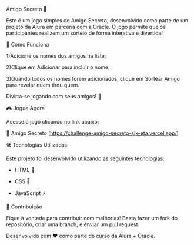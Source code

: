 Amigo Secreto 🎁

Este é um jogo simples de Amigo Secreto, desenvolvido como parte de um projeto da Alura em parceria com a Oracle. O jogo permite que os participantes realizem um sorteio de forma interativa e divertida!

🚀 Como Funciona

1)Adicione os nomes dos amigos na lista;

2)Clique em Adicionar para incluir o nome;

3)Quando todos os nomes forem adicionados, clique em Sortear Amigo para revelar quem tirou quem.

Divirta-se jogando com seus amigos! 🎉

🎮 Jogue Agora

Acesse o jogo clicando no link abaixo:

🔗 Amigo Secreto (https://challenge-amigo-secreto-six-eta.vercel.app/)

🛠 Tecnologias Utilizadas

Este projeto foi desenvolvido utilizando as seguintes tecnologias:

- HTML 📄

- CSS 🎨

- JavaScript ⚡

📌 Contribuição

Fique à vontade para contribuir com melhorias! Basta fazer um fork do repositório, criar uma branch, e enviar um pull request.


Desenvolvido com ❤️ como parte do curso da Alura + Oracle.

